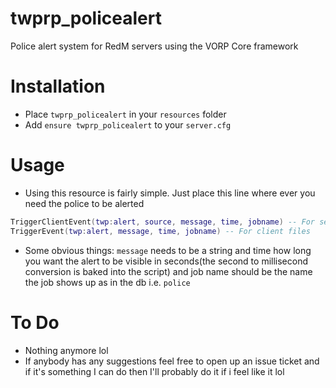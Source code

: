 # twprp_policealert
 Police alert system for RedM servers using the VORP Core framework
 
 # Installation
 - Place `twprp_policealert` in your `resources` folder
 - Add `ensure twprp_policealert` to your `server.cfg`
 
 # Usage
 - Using this resource is fairly simple. Just place this line where ever you need the police to be alerted
 ```lua
 TriggerClientEvent(twp:alert, source, message, time, jobname) -- For server files
 TriggerEvent(twp:alert, message, time, jobname) -- For client files
 ```
 - Some obvious things: `message` needs to be a string and time how long you want the alert to be visible in seconds(the second to millisecond conversion is baked into the script) and job name should be the name the job shows up as in the db i.e. `police`
 
 # To Do
- Nothing anymore lol
- If anybody has any suggestions feel free to open up an issue ticket and if it's something I can do then I'll probably do it if i feel like it lol
